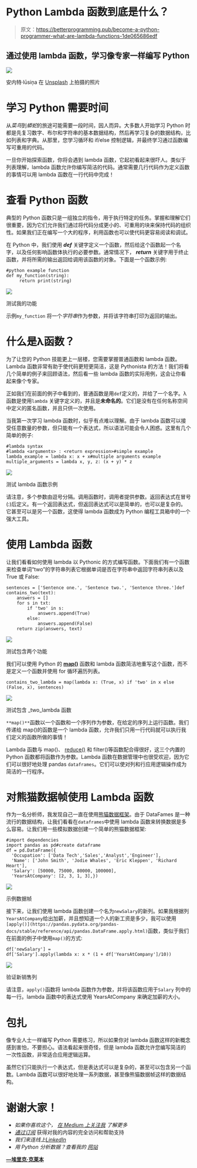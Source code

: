 # Python Lambda 函数到底是什么？

> 原文：<https://betterprogramming.pub/become-a-python-programmer-what-are-lambda-functions-1de065686edf>

## 通过使用 lambda 函数，学习像专家一样编写 Python

![](img/f56a91beb3b6be59b52c004a0a02bf75.png)

安内特·lūsiņa 在 [Unsplash](https://unsplash.com?utm_source=medium&utm_medium=referral) 上拍摄的照片

# 学习 Python 需要时间

从*菜鸟*到*蟒蛇*的旅途可能需要一段时间，因人而异。大多数人开始学习 Python 时都是先复习数字、布尔和字符串的基本数据结构，然后再学习复杂的数据结构，比如列表和字典。从那里，您学习循环和 if/else 控制逻辑，并最终学习通过函数编写可重用的代码。

一旦你开始探索函数，你将会遇到 lambda 函数，它起初看起来很吓人。类似于列表理解，lambda 函数允许你编写简洁的代码。通常需要几行代码作为定义函数的事情可以用 lambda 函数在一行代码中完成！

# 查看 Python 函数

典型的 Python 函数只是一组独立的指令，用于执行特定的任务。掌握和理解它们很重要，因为它们允许我们通过将代码分成更小的、可重用的块来保持代码的组织性。如果我们正在编写一个大的程序，利用函数也可以使代码更容易阅读和调试。

在 Python 中，我们使用 ***def*** 关键字定义一个函数，然后给这个函数起一个名字，以及任何影响函数体执行的必要参数。通常情况下， ***return*** 关键字用于终止函数，并将所需的输出返回给调用该函数的对象。下面是一个函数示例:

```
#python example function
def my_function(string):
     return print(string) 
```

![](img/6601d6153fe661674a0c10b8191cfdf8.png)

测试我的功能

示例`my_function` 将一个*字符串*作为参数，并将该字符串打印为返回的输出。

# **什么是λ函数？**

为了让您的 Python 技能更上一层楼，您需要掌握普通函数和 lambda 函数。Lambda 函数非常有助于使代码更短更简洁，这是 Pythonista 的方法！我们将看几个简单的例子来回顾语法，然后看一些 lambda 函数的实际用例，这会让你看起来像个专家。

正如我们在前面的例子中看到的，普通函数是用`def`定义的，并给了一个名字。λ函数是使用`lambda` 关键字定义的，并且是**未命名的**。它们是没有在任何名称空间中定义的匿名函数，并且只供一次使用。

当我第一次学习 lambda 函数时，似乎有点难以理解。由于 lambda 函数可以接受任意数量的参数，但只能有一个表达式，所以语法可能会令人困惑。这里有几个简单的例子:

```
#lambda syntax
#lambda <arguments> : <return expression>#simple example
lambda_example = lambda x: x + x#multiple arguments example
multiple_arguments = lambda x, y, z: (x + y) * z
```

![](img/65646786504a2fc4dd181ef21565e564.png)

测试 lambda 函数示例

请注意，多个参数由逗号分隔。调用函数时，调用者提供参数。返回表达式在冒号(:)后定义。有一个返回表达式，但返回表达式可以是简单的，也可以是复杂的。它甚至可以是另一个函数，这使得 lambda 函数成为 Python 编程工具箱中的一个强大工具。

# 使用 Lambda 函数

让我们看看如何使用 lambda 以 Pythonic 的方式编写函数。下面我们有一个函数来检查单词“two”的字符串列表它根据单词是否在字符串中返回字符串列表以及 True 或 False:

```
sentences = ['Sentence one.', 'Sentence two.', 'Sentence three.']def contains_two(text):
    answers = []
    for s in txt:
        if 'two' in s:
            answers.append(True)
        else:
            answers.append(False)
    return zip(answers, text)
```

![](img/e61f6ff780e8080dd1e4a7d1d0a0c3f1.png)

测试包含两个功能

我们可以使用 Python 的 [**map()**](https://www.geeksforgeeks.org/python-map-function/) 函数和 lambda 函数简洁地重写这个函数，而不是定义一个函数并使用 for 循环遍历列表。

```
contains_two_lambda = map(lambda x: (True, x) if 'two' in x else (False, x), sentences)
```

![](img/1f5efc7a80ef5fc6a21c995f204e4fc1.png)

测试包含 _two_lambda 函数

`**map()**`函数以一个函数和一个序列作为参数，在给定的序列上运行函数。我们传递给 map()的函数是一个 lambda 函数，允许我们只用一行代码就可以执行我们定义的函数所做的事情！

Lambda 函数与 map()、 [reduce()](https://realpython.com/python-reduce-function/) 和 filter()等函数配合得很好，这三个内置的 Python 函数都将函数作为参数。Lambda 函数在数据管理中也很受欢迎，因为它们可以很好地处理 pandas `dataframes`。它们可以使对列和行应用逻辑操作成为简洁的一行程序。

# 对熊猫数据帧使用 Lambda 函数

作为一名分析师，我发现自己一直在使用[熊猫数据框架](https://pandas.pydata.org/pandas-docs/stable/reference/api/pandas.DataFrame.html)。由于 DataFames 是一种流行的数据结构，让我们看看在`dataframes`中使用 lambda 函数来转换数据是多么容易。让我们用一些模拟数据创建一个简单的熊猫数据框架:

```
#import dependencies
import pandas as pd#create dataframe
df = pd.DataFrame({
  'Occupation': ['Data Tech','Sales','Analyst','Engineer'],
  'Name': ['John Smith', 'Jodie Whales', 'Eric Kleppen', 'Richard Heart'],
  'Salary': [50000, 75000, 80000, 100000],
  'YearsAtCompany': [2, 3, 1, 3],})
```

![](img/abe28bcf7af76eddf490e01a52ca750f.png)

示例数据帧

接下来，让我们使用 lambda 函数创建一个名为`newSalary`的新列。如果我根据列`YearsAtCompany`给出加薪，并且想知道一个人的新工资是多少，我可以使用`[apply()](https://pandas.pydata.org/pandas-docs/stable/reference/api/pandas.DataFrame.apply.html)`函数，类似于我们在前面的例子中使用`map()`的方式:

```
df['newSalary'] = 
df['Salary'].apply(lambda x: x * (1 + df['YearsAtCompany']/10))
```

![](img/f11c9b590586a132fc4b3f43cdc5afd2.png)

验证新销售列

请注意，`apply()`函数将 lambda 函数作为参数，并将该函数应用于`Salary` 列中的每一行。lambda 函数中的表达式使用 YearsAtCompany 来确定加薪的大小。

# 包扎

像专业人士一样编写 Python 需要练习，所以如果你对 lambda 函数这样的新概念感到害怕，不要担心。语法看起来很奇怪，但是 lambda 函数允许您编写简洁的一次性函数，非常适合应用逻辑运算。

虽然它们只能执行一个表达式，但是表达式可以是复杂的，甚至可以包含另一个函数。Lambda 函数可以很好地处理一系列数据，甚至像熊猫数据帧这样的数据结构。

# 谢谢大家！

*   *如果你喜欢这个，* [*在 Medium 上关注我*](https://medium.com/@erickleppen) *了解更多*
*   [*通过订阅*](https://erickleppen.medium.com/membership) 获得对我的内容的完全访问和帮助支持
*   *我们来连线上*[*LinkedIn*](https://www.linkedin.com/in/erickleppen01/)
*   *用 Python 分析数据？查看我的* [*网站*](https://pythondashboards.com/)

[**—埃里克·克莱本**](http://pythondashboards.com/)